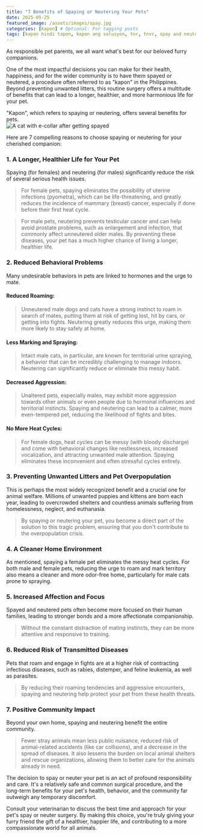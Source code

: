 ```yaml
---
title: "7 Benefits of Spaying or Neutering Your Pets"
date: 2025-05-25
featured_image: /assets/images/spay.jpg
categories: [kapon] # Optional: For tagging posts
tags: [kapon hindi tapon, kapon ang solusyon, tnr, tnvr, spay and neuter] # Optional: More specific keywords
---
```

As responsible pet parents, we all want what's best for our beloved furry companions. 

One of the most impactful decisions you can make for their health, happiness, and for the wider community is to have them spayed or neutered, a procedure often referred to as "kapon" in the Philippines. Beyond preventing unwanted litters, this routine surgery offers a multitude of benefits that can lead to a longer, healthier, and more harmonious life for your pet.

<div class="info-box">
"Kapon", which refers to spaying or neutering, offers several benefits for pets. 
</div>

<img src="{{'/assets/images/spay.jpg'|relative_url}}" alt="A cat with e-collar after getting spayed">

Here are 7 compelling reasons to choose spaying or neutering for your cherished companion:
### 1. A Longer, Healthier Life for Your Pet
Spaying (for females) and neutering (for males) significantly reduce the risk of several serious health issues.

> For female pets, spaying eliminates the possibility of uterine infections (pyometra), which can be life-threatening, and greatly reduces the incidence of mammary (breast) cancer, especially if done before their first heat cycle.

> For male pets, neutering prevents testicular cancer and can help avoid prostate problems, such as enlargement and infection, that commonly affect unneutered older males. By preventing these diseases, your pet has a much higher chance of living a longer, healthier life.

### 2. Reduced Behavioral Problems
Many undesirable behaviors in pets are linked to hormones and the urge to mate.

#### Reduced Roaming: 
> Unneutered male dogs and cats have a strong instinct to roam in search of mates, putting them at risk of getting lost, hit by cars, or getting into fights. Neutering greatly reduces this urge, making them more likely to stay safely at home.

#### Less Marking and Spraying: 
> Intact male cats, in particular, are known for territorial urine spraying, a behavior that can be incredibly challenging to manage indoors. Neutering can significantly reduce or eliminate this messy habit.

#### Decreased Aggression: 
> Unaltered pets, especially males, may exhibit more aggression towards other animals or even people due to hormonal influences and territorial instincts. Spaying and neutering can lead to a calmer, more even-tempered pet, reducing the likelihood of fights and bites.

#### No More Heat Cycles: 
> For female dogs, heat cycles can be messy (with bloody discharge) and come with behavioral changes like restlessness, increased vocalization, and attracting unwanted male attention. Spaying eliminates these inconvenient and often stressful cycles entirely.

### 3. Preventing Unwanted Litters and Pet Overpopulation
This is perhaps the most widely recognized benefit and a crucial one for animal welfare. Millions of unwanted puppies and kittens are born each year, leading to overcrowded shelters and countless animals suffering from homelessness, neglect, and euthanasia.

> By spaying or neutering your pet, you become a direct part of the solution to this tragic problem, ensuring that you don't contribute to the overpopulation crisis.

### 4. A Cleaner Home Environment
As mentioned, spaying a female pet eliminates the messy heat cycles. For both male and female pets, reducing the urge to roam and mark territory also means a cleaner and more odor-free home, particularly for male cats prone to spraying.

### 5. Increased Affection and Focus
Spayed and neutered pets often become more focused on their human families, leading to stronger bonds and a more affectionate companionship.

> Without the constant distraction of mating instincts, they can be more attentive and responsive to training.

### 6. Reduced Risk of Transmitted Diseases
Pets that roam and engage in fights are at a higher risk of contracting infectious diseases, such as rabies, distemper, and feline leukemia, as well as parasites.

> By reducing their roaming tendencies and aggressive encounters, spaying and neutering help protect your pet from these health threats.

### 7. Positive Community Impact
Beyond your own home, spaying and neutering benefit the entire community.

> Fewer stray animals mean less public nuisance, reduced risk of animal-related accidents (like car collisions), and a decrease in the spread of diseases. It also lessens the burden on local animal shelters and rescue organizations, allowing them to better care for the animals already in need.

The decision to spay or neuter your pet is an act of profound responsibility and care. It's a relatively safe and common surgical procedure, and the long-term benefits for your pet's health, behavior, and the community far outweigh any temporary discomfort. 

Consult your veterinarian to discuss the best time and approach for your pet's spay or neuter surgery. By making this choice, you're truly giving your furry friend the gift of a healthier, happier life, and contributing to a more compassionate world for all animals.
